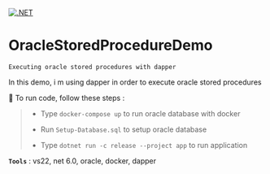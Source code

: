 [![.NET](https://github.com/aimenux/OracleStoredProcedureDemo/actions/workflows/ci.yml/badge.svg)](https://github.com/aimenux/OracleStoredProcedureDemo/actions/workflows/ci.yml)

# OracleStoredProcedureDemo
```
Executing oracle stored procedures with dapper
```

In this demo, i m using dapper in order to execute oracle stored procedures

>
:rocket: To run code, follow these steps :
> 
> - Type `docker-compose up` to run oracle database with docker
>
> - Run `Setup-Database.sql` to setup oracle database
>
> - Type `dotnet run -c release --project app` to run application
>

**`Tools`** : vs22, net 6.0, oracle, docker, dapper